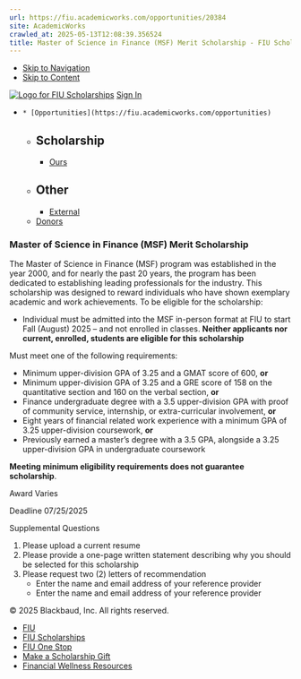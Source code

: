 ```yaml
---
url: https://fiu.academicworks.com/opportunities/20384
site: AcademicWorks
crawled_at: 2025-05-13T12:08:39.356524
title: Master of Science in Finance (MSF) Merit Scholarship - FIU Scholarships
---
```


  * [Skip to Navigation](https://fiu.academicworks.com/opportunities/20384#navigation)
  * [Skip to Content](https://fiu.academicworks.com/opportunities/20384#main)

[![Logo for FIU Scholarships](https://s3.amazonaws.com/static.academicworks.com/clients/fiu/assets/images/logo.png)](http://fiu.academicworks.com) [Sign In](https://fiu.academicworks.com/users/sign_in)
  *     * [Opportunities](https://fiu.academicworks.com/opportunities)
      * ## Scholarship
        * [Ours](https://fiu.academicworks.com/opportunities)
      * ## Other
        * [External](https://fiu.academicworks.com/opportunities/external)
    * [Donors](https://fiu.academicworks.com/donors)


### Master of Science in Finance (MSF) Merit Scholarship
The Master of Science in Finance (MSF) program was established in the year 2000, and for nearly the past 20 years, the program has been dedicated to establishing leading professionals for the industry.
This scholarship was designed to reward individuals who have shown exemplary academic and work achievements.
To be eligible for the scholarship:
  * Individual must be admitted into the MSF in-person format at FIU to start Fall (August) 2025 – and not enrolled in classes. **Neither applicants nor current, enrolled, students are eligible for this scholarship**


Must meet one of the following requirements:
  * Minimum upper-division GPA of 3.25 and a GMAT score of 600, **or**
  * Minimum upper-division GPA of 3.25 and a GRE score of 158 on the quantitative section and 160 on the verbal section, **or**
  * Finance undergraduate degree with a 3.5 upper-division GPA with proof of community service, internship, or extra-curricular involvement, **or**
  * Eight years of financial related work experience with a minimum GPA of 3.25 upper-division coursework, **or**
  * Previously earned a master’s degree with a 3.5 GPA, alongside a 3.25 upper-division GPA in undergraduate coursework


**Meeting minimum eligibility requirements does not guarantee scholarship**. 

Award
    Varies 

Deadline
    07/25/2025 

Supplemental Questions
    
  1. Please upload a current resume
  2. Please provide a one-page written statement describing why you should be selected for this scholarship
  3. Please request two (2) letters of recommendation
     * Enter the name and email address of your reference provider
     * Enter the name and email address of your reference provider


© 2025 Blackbaud, Inc. All rights reserved. 
  * [FIU ](http://fiu.edu/)
  * [FIU Scholarships](http://scholarships.fiu.edu)
  * [FIU One Stop](http://onestop.fiu.edu)
  * [Make a Scholarship Gift](https://give.fiu.edu/give-now/)
  * [Financial Wellness Resources](https://go.fiu.edu/iGrad)


